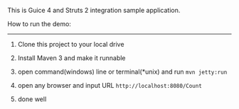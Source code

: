 This is Guice 4 and Struts 2 integration sample application.

How to run the demo:

----------------

1) Clone this project to your local drive

2) Install Maven 3 and make it runnable

3) open command(windows) line or terminal(*unix) and run `mvn jetty:run`

4) open any browser and input URL `http://localhost:8080/Count`

5) done well
